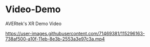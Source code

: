 # Video-Demo
AVERtek's XR Demo Video

https://user-images.githubusercontent.com/71469381/115296163-738af500-a10f-11eb-8e3b-2553a3e97c3a.mp4

